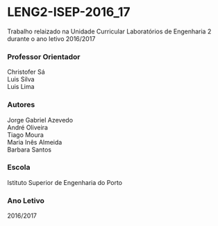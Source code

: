 # LENG2-ISEP-2016_17
Trabalho relaizado na Unidade Curricular Laboratórios de Engenharia 2 durante o ano letivo 2016/2017
### Professor Orientador ###
Christofer Sá  
Luis Silva  
Luis Lima

### Autores ###
Jorge Gabriel Azevedo  
André Oliveira  
Tiago Moura  
Maria Inês Almeida  
Barbara Santos 

### Escola ###
Istituto Superior de Engenharia do Porto

### Ano Letivo ###
2016/2017
